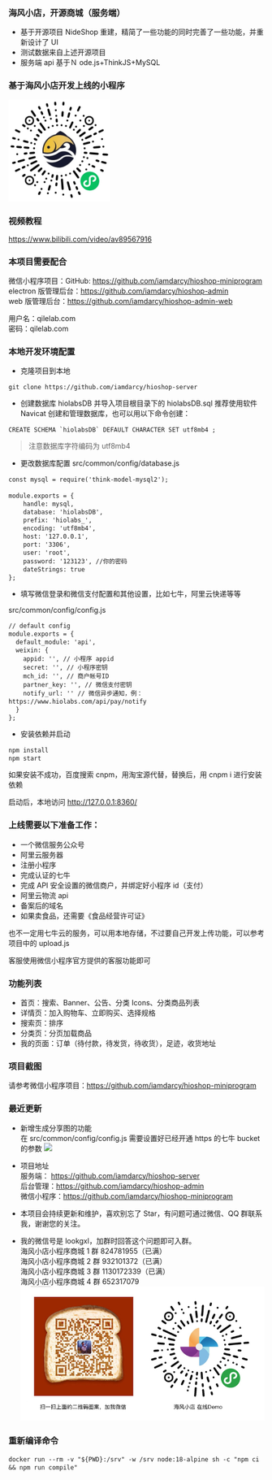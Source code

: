 ### 海风小店，开源商城（服务端）

- 基于开源项目 NideShop 重建，精简了一些功能的同时完善了一些功能，并重新设计了 UI
- 测试数据来自上述开源项目
- 服务端 api 基于Ｎ ode.js+ThinkJS+MySQL

### 基于海风小店开发上线的小程序

<img width="200" src="https://raw.githubusercontent.com/iamdarcy/hiolabs/master/git-images/mwyx.jpg">

### 视频教程

https://www.bilibili.com/video/av89567916

### 本项目需要配合

微信小程序项目：GitHub: https://github.com/iamdarcy/hioshop-miniprogram  
electron 版管理后台：https://github.com/iamdarcy/hioshop-admin  
web 版管理后台：https://github.com/iamdarcy/hioshop-admin-web

用户名：qilelab.com  
密码：qilelab.com

### 本地开发环境配置

- 克隆项目到本地

```
git clone https://github.com/iamdarcy/hioshop-server
```

- 创建数据库 hiolabsDB 并导入项目根目录下的 hiolabsDB.sql
  推荐使用软件 Navicat 创建和管理数据库，也可以用以下命令创建：

```
CREATE SCHEMA `hiolabsDB` DEFAULT CHARACTER SET utf8mb4 ;
```

> 注意数据库字符编码为 utf8mb4

- 更改数据库配置
  src/common/config/database.js

```
const mysql = require('think-model-mysql2');

module.exports = {
    handle: mysql,
    database: 'hiolabsDB',
    prefix: 'hiolabs_',
    encoding: 'utf8mb4',
    host: '127.0.0.1',
    port: '3306',
    user: 'root',
    password: '123123', //你的密码
    dateStrings: true
};
```

- 填写微信登录和微信支付配置和其他设置，比如七牛，阿里云快递等等

src/common/config/config.js

```
// default config
module.exports = {
  default_module: 'api',
  weixin: {
    appid: '', // 小程序 appid
    secret: '', // 小程序密钥
    mch_id: '', // 商户帐号ID
    partner_key: '', // 微信支付密钥
    notify_url: '' // 微信异步通知，例：https://www.hiolabs.com/api/pay/notify
  }
};
```

- 安装依赖并启动

```
npm install
npm start
```

如果安装不成功，百度搜索 cnpm，用淘宝源代替，替换后，用 cnpm i 进行安装依赖

启动后，本地访问 http://127.0.0.1:8360/

### 上线需要以下准备工作：

- 一个微信服务公众号
- 阿里云服务器
- 注册小程序
- 完成认证的七牛
- 完成 API 安全设置的微信商户，并绑定好小程序 id（支付）
- 阿里云物流 api
- 备案后的域名
- 如果卖食品，还需要《食品经营许可证》

也不一定用七牛云的服务，可以用本地存储，不过要自己开发上传功能，可以参考项目中的 upload.js

客服使用微信小程序官方提供的客服功能即可

### 功能列表

- 首页：搜索、Banner、公告、分类 Icons、分类商品列表
- 详情页：加入购物车、立即购买、选择规格
- 搜索页：排序
- 分类页：分页加载商品
- 我的页面：订单（待付款，待发货，待收货），足迹，收货地址

### 项目截图

请参考微信小程序项目：https://github.com/iamdarcy/hioshop-miniprogram

### 最近更新

- 新增生成分享图的功能  
  在 src/common/config/config.js 需要设置好已经开通 https 的七牛 bucket 的参数
  <img width="600" src="https://images.gitee.com/uploads/images/2020/1118/090429_8fc928b0_1794996.jpeg"/>

- 项目地址  
  服务端： https://github.com/iamdarcy/hioshop-server  
  后台管理：https://github.com/iamdarcy/hioshop-admin  
  微信小程序：https://github.com/iamdarcy/hioshop-miniprogram

- 本项目会持续更新和维护，喜欢别忘了 Star，有问题可通过微信、QQ 群联系我，谢谢您的关注。
- 我的微信号是 lookgxl，加群时回答这个问题即可入群。  
  海风小店小程序商城 1 群 824781955（已满）  
  海风小店小程序商城 2 群 932101372（已满）  
  海风小店小程序商城 3 群 1130172339（已满）  
  海风小店小程序商城 4 群 652317079  
  <img width="500" src="https://raw.githubusercontent.com/iamdarcy/hiolabs/master/git-images/contact.jpg"/>

### 重新编译命令

```
docker run --rm -v "${PWD}:/srv" -w /srv node:18-alpine sh -c "npm ci && npm run compile"
```
